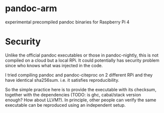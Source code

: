 # pandoc-arm
experimental precompiled pandoc binaries for Raspberry Pi 4

# Security

Unlike the official pandoc executables or those in pandoc-nightly, this is not compiled on a cloud but a local RPi. It could potentially has security problem since who knows what was injected in the code.

I tried compiling pandoc and pandoc-citeproc on 2 different RPi and they have identical sha256sum. i.e. it satisfies reproducibility.

So the simple practice here is to provide the executable with its checksum, together with the dependencies (TODO: is ghc, cabal/stack version enough? How about LLVM?). In principle, other people can verify the same executable can be reproduced using an independent setup.

